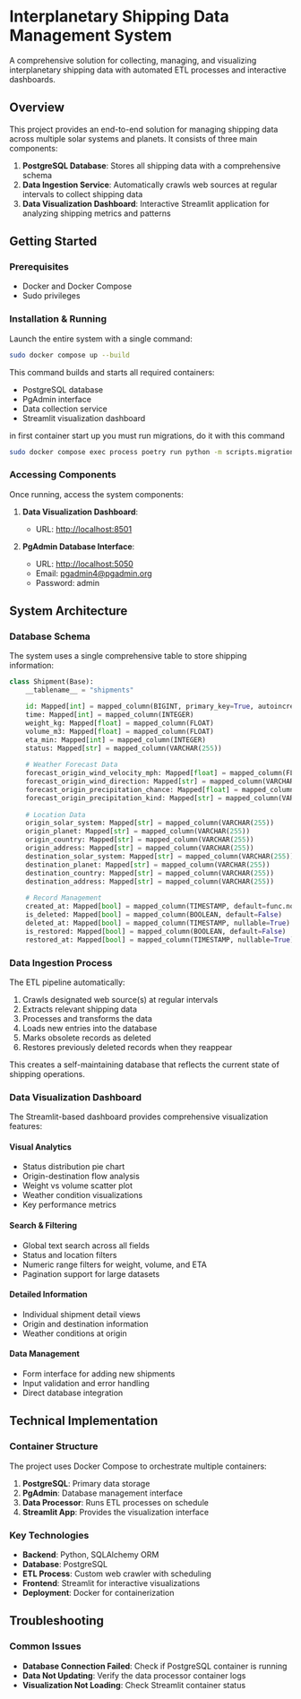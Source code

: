 # Interplanetary Shipping Data Management System

A comprehensive solution for collecting, managing, and visualizing interplanetary shipping data with automated ETL processes and interactive dashboards.

## Overview

This project provides an end-to-end solution for managing shipping data across multiple solar systems and planets. It consists of three main components:

1. **PostgreSQL Database**: Stores all shipping data with a comprehensive schema
2. **Data Ingestion Service**: Automatically crawls web sources at regular intervals to collect shipping data
3. **Data Visualization Dashboard**: Interactive Streamlit application for analyzing shipping metrics and patterns

## Getting Started

### Prerequisites

- Docker and Docker Compose
- Sudo privileges

### Installation & Running

Launch the entire system with a single command:

```bash
sudo docker compose up --build
```

This command builds and starts all required containers:
- PostgreSQL database
- PgAdmin interface
- Data collection service
- Streamlit visualization dashboard


in first container start up you must run migrations, do it with this command
```bash
sudo docker compose exec process poetry run python -m scripts.migration
```

### Accessing Components

Once running, access the system components:

1. **Data Visualization Dashboard**: 
   - URL: [http://localhost:8501](http://localhost:8501)

2. **PgAdmin Database Interface**:
   - URL: [http://localhost:5050](http://localhost:5050)
   - Email: pgadmin4@pgadmin.org
   - Password: admin

## System Architecture

### Database Schema

The system uses a single comprehensive table to store shipping information:

```python
class Shipment(Base):
    __tablename__ = "shipments"

    id: Mapped[int] = mapped_column(BIGINT, primary_key=True, autoincrement=True)
    time: Mapped[int] = mapped_column(INTEGER)
    weight_kg: Mapped[float] = mapped_column(FLOAT)
    volume_m3: Mapped[float] = mapped_column(FLOAT)
    eta_min: Mapped[int] = mapped_column(INTEGER)
    status: Mapped[str] = mapped_column(VARCHAR(255))
    
    # Weather Forecast Data
    forecast_origin_wind_velocity_mph: Mapped[float] = mapped_column(FLOAT)
    forecast_origin_wind_direction: Mapped[str] = mapped_column(VARCHAR(255))
    forecast_origin_precipitation_chance: Mapped[float] = mapped_column(FLOAT)
    forecast_origin_precipitation_kind: Mapped[str] = mapped_column(VARCHAR(255))
    
    # Location Data
    origin_solar_system: Mapped[str] = mapped_column(VARCHAR(255))
    origin_planet: Mapped[str] = mapped_column(VARCHAR(255))
    origin_country: Mapped[str] = mapped_column(VARCHAR(255))
    origin_address: Mapped[str] = mapped_column(VARCHAR(255))
    destination_solar_system: Mapped[str] = mapped_column(VARCHAR(255))
    destination_planet: Mapped[str] = mapped_column(VARCHAR(255))
    destination_country: Mapped[str] = mapped_column(VARCHAR(255))
    destination_address: Mapped[str] = mapped_column(VARCHAR(255))
    
    # Record Management
    created_at: Mapped[bool] = mapped_column(TIMESTAMP, default=func.now())
    is_deleted: Mapped[bool] = mapped_column(BOOLEAN, default=False)
    deleted_at: Mapped[bool] = mapped_column(TIMESTAMP, nullable=True)
    is_restored: Mapped[bool] = mapped_column(BOOLEAN, default=False)
    restored_at: Mapped[bool] = mapped_column(TIMESTAMP, nullable=True)
```

### Data Ingestion Process

The ETL pipeline automatically:

1. Crawls designated web source(s) at regular intervals
2. Extracts relevant shipping data
3. Processes and transforms the data
4. Loads new entries into the database
5. Marks obsolete records as deleted
6. Restores previously deleted records when they reappear

This creates a self-maintaining database that reflects the current state of shipping operations.

### Data Visualization Dashboard

The Streamlit-based dashboard provides comprehensive visualization features:

#### Visual Analytics
- Status distribution pie chart
- Origin-destination flow analysis
- Weight vs volume scatter plot
- Weather condition visualizations
- Key performance metrics

#### Search & Filtering
- Global text search across all fields
- Status and location filters
- Numeric range filters for weight, volume, and ETA
- Pagination support for large datasets

#### Detailed Information
- Individual shipment detail views
- Origin and destination information
- Weather conditions at origin

#### Data Management
- Form interface for adding new shipments
- Input validation and error handling
- Direct database integration

## Technical Implementation

### Container Structure

The project uses Docker Compose to orchestrate multiple containers:

1. **PostgreSQL**: Primary data storage
2. **PgAdmin**: Database management interface
3. **Data Processor**: Runs ETL processes on schedule
4. **Streamlit App**: Provides the visualization interface

### Key Technologies

- **Backend**: Python, SQLAlchemy ORM
- **Database**: PostgreSQL
- **ETL Process**: Custom web crawler with scheduling
- **Frontend**: Streamlit for interactive visualizations
- **Deployment**: Docker for containerization

## Troubleshooting

### Common Issues

- **Database Connection Failed**: Check if PostgreSQL container is running
- **Data Not Updating**: Verify the data processor container logs
- **Visualization Not Loading**: Check Streamlit container status

